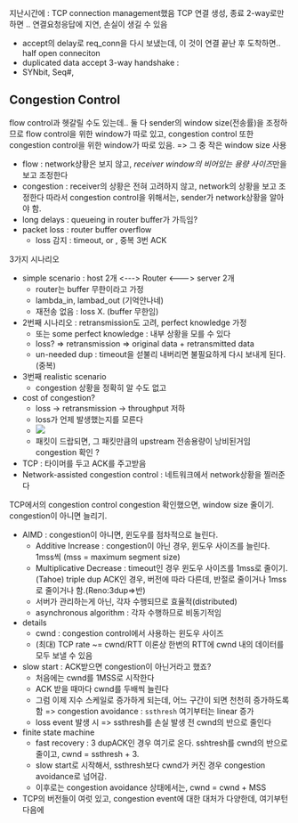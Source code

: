 지난시간에 : TCP connection management했음
TCP 연결 생성, 종료
2-way로만 하면 .. 연결요청응답에 지연, 손실이 생길 수 있음
- accept의 delay로 req_conn을 다시 보냈는데, 이 것이 연결 끝난 후 도착하면.. half open conneciton
- duplicated data accept
3-way handshake : 
- SYNbit, Seq#, 

## Congestion Control
flow control과 헷갈릴 수도 있는데.. 둘 다 sender의 window size(전송률)을 조정하므로
flow control을 위한 window가 따로 있고, congestion control 또한 congestion control을 위한 window가 따로 있음. => 그 중 작은 window size 사용
- flow : network상황은 보지 않고, *receiver window의 비어있는 용량 사이즈*만을 보고 조정한다
- congestion : receiver의 상황은 전혀 고려하지 않고, network의 상황을 보고 조정한다
따라서 congestion control을 위해서는, sender가 network상황을 알아야 함.
- long delays : queueing in router buffer가 가득임?
- packet loss : router buffer overflow
	- loss 감지 : timeout, or , 중복 3번 ACK

3가지 시나리오
- simple scenario : host 2개 <---> Router <---> server 2개
	- router는 buffer 무한이라고 가정
	- lambda_in, lambad_out (기억안나네)
	- 재전송 없음 : loss X. (buffer 무한임)
- 2번째 시나리오 : retransmission도 고려, perfect knowledge 가정
	- 또는 some perfect knowledge : 내부 상황을 모를 수 있다
	- loss? => retransmission => original data + retransmitted data
	- un-needed dup : timeout을 섣불리 내버리면 불필요하게 다시 보내게 된다. (중복)
- 3번째 realistic scenario
	- congestion 상황을 정확히 알 수도 없고
- cost of congestion?
	- loss -> retransmission -> throughput 저하
	- loss가 언제 발생했는지를 모른다
	- ![](https://i.imgur.com/sC2eLuR.png)
	- 패킷이 드랍되면, 그 패킷만큼의 upstream 전송용량이 낭비된거임
congestion 확인 ?
- TCP : 타이머를 두고 ACK를 주고받음
- Network-assisted congestion control : 네트워크에서 network상황을 찔러준다

TCP에서의 congestion control
congestion 확인했으면, window size 줄이기. congestion이 아니면 늘리기.
- AIMD : congestion이 아니면, 윈도우를 점차적으로 늘린다. 
	- Additive Increase : congestion이 아닌 경우, 윈도우 사이즈를 늘린다. 1mss씩 (mss = maximum segment size)
	- Multiplicative Decrease : timeout인 경우 윈도우 사이즈를 1mss로 줄이기.(Tahoe) triple dup ACK인 경우, 버전에 따라 다른데, 반절로 줄이거나 1mss로 줄이거나 함.(Reno:3dup=>반)
	- 서버가 관리하는게 아닌, 각자 수행되므로 효율적(distributed)
	- asynchronous algorithm : 각자 수행하므로 비동기적임
- details
	- cwnd : congestion control에서 사용하는 윈도우 사이즈
	- (최대) TCP rate ~= cwnd/RTT
		이론상 한번의 RTT에 cwnd 내의 데이터를 모두 보낼 수 있음
- slow start : ACK받으면 congestion이 아닌거라고 했죠? 
	- 처음에는 cwnd를 1MSS로 시작한다
	- ACK 받을 때마다 cwnd를 두배씩 늘린다
	- 그럼 이제 지수 스케일로 증가하게 되는데, 어느 구간이 되면 천천히 증가하도록 함
		=> congestion avoidance : `ssthresh` 여기부터는 linear 증가
	- loss event 발생 시 => ssthresh를 손실 발생 전 cwnd의 반으로 줄인다
- finite state machine
	- fast recovery : 3 dupACK인 경우 여기로 온다. sshtresh를 cwnd의 반으로 줄이고, cwnd = ssthresh + 3.
	- slow start로 시작해서, ssthresh보다 cwnd가 커진 경우 congestion avoidance로 넘어감.
	- 이후로는 congestion avoidance 상태에서는, cwnd = cwnd + MSS
- TCP의 버전들이 여럿 있고, congestion event에 대한 대처가 다양한데, 여기부턴 다음에 
